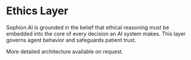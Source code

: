 # Ethics Layer

Sophion.AI is grounded in the belief that ethical reasoning must be embedded into the core of every decision an AI system makes. This layer governs agent behavior and safeguards patient trust.

More detailed architecture available on request.
